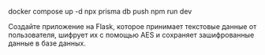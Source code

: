 docker compose up -d
npx prisma db push
npm run dev

Создайте приложение на Flask, которое принимает текстовые данные от пользователя, шифрует их с помощью AES и сохраняет зашифрованные данные в базе данных.